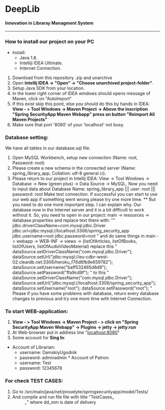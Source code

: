 

 **DeepLib** 
 ====================
#### Innovation in Libraray Managment System

------------------------------

### **How to install our project on your PC** 

+ Install:
  - Java 1.8.
  - Intelliji IDEA Ultimate.
  - Internet Connection.
         

1. Download from this repository .zip and unarchive
2. Open **Intellij IDEA -> "Open" -> "Choose unarchived project-folder"**.
3. Setup Java SDK from your location.
4. In the lower right corner of IDEA windows should opens message of Maven, click on "AutoImport"
5. If this exist skip this point, else you should do this by hands in IDEA:
      **View - > Tool Windows -> Maven Project -> Above the inscription "Spring SecurityApp Maven Webapp" press on button "Reimport All Maven Projects"**
6. Make sure that port '8080' of your 'localhost' not busy. 

### Database setting:
We have all tables in our database.sql file:
1. Open MySQL Workbench, setup new connection (Name: root, Password: root)
2. Please create a new schema in the connected server (Name: spring_library_app, Collation: utf-8 general ci).
3. Please return to our project in Intellij IDEA: View -> Tool Windows -> Database -> New (green plus) -> Data Source -> MySQL.
Now you need to input data about Database
Name: spring_library_app ||| user: root ||| password: root
Make test connection.
If successful you can start to use our web app if something went wrong please try one more time.
**
But you need to do one more important step. I can explain why. Our database now in the Internet server and it is a bit difficult to work without it. So, you need to open in our project: main -> resources -> database.properties and replace text there with:
""
jdbc.driverClassName=com.mysql.jdbc.Driver
jdbc.url=jdbc:mysql://localhost:3306/spring_security_app
jdbc.username=root
jdbc.password=root
"
and do same things in main -> webapp -> WEB-INF -> views -> (listOfArticles, listOfBooks, listOfUsers, listOfAudioVideoMaterial)
replace this 
"
 dataSource.setDriverClassName("com.mysql.jdbc.Driver");
                dataSource.setUrl("jdbc:mysql://eu-cdbr-west-02.cleardb.net:3306/heroku_f76d6fb9e659782");
                dataSource.setUsername("baff532465d8d9");
                dataSource.setPassword("ffa9cd9f");
"
to this
"
 dataSource.setDriverClassName("com.mysql.jdbc.Driver");
                dataSource.setUrl("jdbc:mysql://localhost:3306/spring_security_app");
                dataSource.setUsername("root");
                dataSource.setPassword("root");
"
Please if you have some problems with database, return every database changes to previous and try one more time with Internet Connection.



 ### To start WEB-application:
  1. **View - > Tool Windows -> Maven Project - > click on "Spring SecurityApp Maven Webapp" -> Plugins -> jetty -> jetty:run**
  2. At Web-browser put in address line "[localhost:8080](http://localhost:8080)"
  3. Some account for **Sing In**:
   * Account of Librarian:
      + username: DamskiyUgodnik
      + password: adminadmin
    * Account of Patron:
      + username: Test
      + password: 12345678
    
 
 ### For check TEST CASES:
 
 1. Go to /src/main/java/net/proselyte/springsecurityapp/model/Tests/
 2. And compile and run file file with title "TestCases_<dd>_<mm>" where dd_mm is date of delivery
 
 


